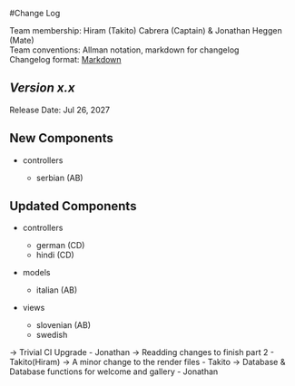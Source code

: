 #Change Log

Team membership:  Hiram (Takito) Cabrera (Captain) & Jonathan Heggen (Mate)  
Team conventions: Allman notation, markdown for changelog  
Changelog format: [Markdown](https://github.com/adam-p/markdown-here/wiki/Markdown-Cheatsheet) 

## *Version x.x*

Release Date: Jul 26, 2027

## New Components

-   controllers

    -   serbian (AB)
    
## Updated Components

-   controllers

    -   german (CD)
    -   hindi (CD)

-   models

    -   italian (AB)

-   views

    -   slovenian (AB)
    -   swedish


-> Trivial CI Upgrade - Jonathan
-> Readding changes to finish part 2 - Takito(Hiram)
-> A minor change to the render files - Takito
-> Database & Database functions for welcome and gallery - Jonathan